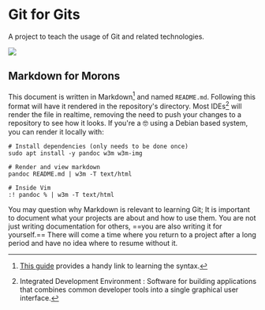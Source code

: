 # Git for Gits

A project to teach the usage of Git and related technologies.

![](https://miro.medium.com/max/640/0*Gb3B1-Xk5qHaxU7v.jpg)

## Markdown for Morons

This document is written in Markdown[^1] and named `README.md`.
Following this format will have it rendered in the repository's directory.
Most IDEs[^ide] will render the file in realtime, removing the need to push your changes to a repository to see how it looks.
If you're a :nerd_face: using a Debian based system, you can render it locally with:

```shell
# Install dependencies (only needs to be done once)
sudo apt install -y pandoc w3m w3m-img

# Render and view markdown
pandoc README.md | w3m -T text/html

# Inside Vim
:! pandoc % | w3m -T text/html
```

You may question why Markdown is relevant to learning Git;
It is important to document what your projects are about and how to use them.
You are not just writing documentation for others, ==you are also writing it for yourself.==
There will come a time where you return to a project after a long period and have no idea where to resume without it.

[^1]: [This guide](https://www.markdownguide.org/basic-syntax) provides a handy link to learning the syntax.
[^ide]: Integrated Development Environment
	: Software for building applications that combines common developer tools into a single graphical user interface.
